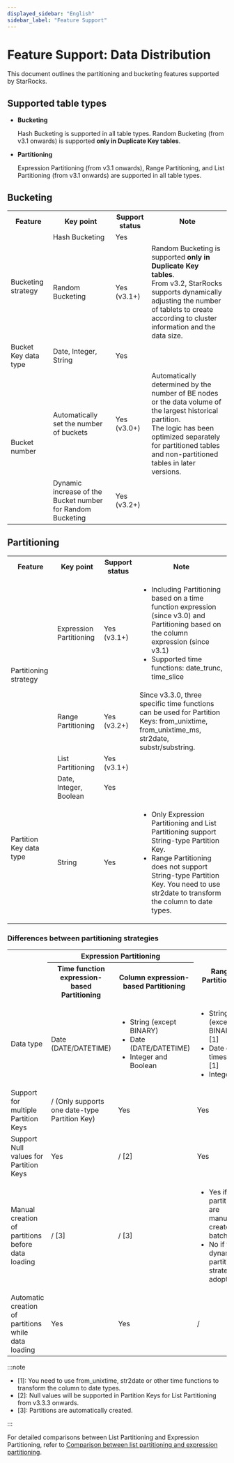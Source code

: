 ```yaml
---
displayed_sidebar: "English"
sidebar_label: "Feature Support"
---
```


# Feature Support: Data Distribution

This document outlines the partitioning and bucketing features supported by StarRocks.

## Supported table types

- **Bucketing**

  Hash Bucketing is supported in all table types. Random Bucketing (from v3.1 onwards) is supported **only in Duplicate Key tables**.

- **Partitioning**

  Expression Partitioning (from v3.1 onwards), Range Partitioning, and List Partitioning (from v3.1 onwards) are supported in all table types.

## Bucketing

<table>
    <tr>
        <th>Feature</th>
        <th>Key point</th>
        <th>Support status</th>
        <th>Note</th>
    </tr>
    <tr>
        <td rowspan="2">Bucketing strategy</td>
        <td>Hash Bucketing</td>
        <td>Yes</td>
        <td></td>
    </tr>
    <tr>
        <td>Random Bucketing</td>
        <td>Yes (v3.1+)</td>
        <td>Random Bucketing is supported <strong>only in Duplicate Key tables</strong>.<br />From v3.2, StarRocks supports dynamically adjusting the number of tablets to create according to cluster information and the data size.</td>
    </tr>
    <tr>
        <td>Bucket Key data type</td>
        <td>Date, Integer, String</td>
        <td>Yes</td>
        <td></td>
    </tr>
    <tr>
        <td rowspan="2">Bucket number</td>
        <td>Automatically set the number of buckets</td>
        <td>Yes (v3.0+)</td>
        <td>Automatically determined by the number of BE nodes or the data volume of the largest historical partition.<br />The logic has been optimized separately for partitioned tables and non-partitioned tables in later versions.</td>
    </tr>
    <tr>
        <td>Dynamic increase of the Bucket number for Random Bucketing</td>
        <td>Yes (v3.2+)</td>
        <td></td>
    </tr>
</table>

## Partitioning

<table>
    <tr>
        <th>Feature</th>
        <th>Key point</th>
        <th>Support status</th>
        <th>Note</th>
    </tr>
    <tr>
        <td rowspan="3">Partitioning strategy</td>
        <td>Expression Partitioning</td>
        <td>Yes (v3.1+)</td>
        <td>
            <ul>
                <li>Including Partitioning based on a time function expression (since v3.0) and Partitioning based on the column expression (since v3.1)</li>
                <li>Supported time functions: date_trunc, time_slice</li>
            </ul>
        </td>
    </tr>
    <tr>
        <td>Range Partitioning</td>
        <td>Yes (v3.2+)</td>
        <td>Since v3.3.0, three specific time functions can be used for Partition Keys: from_unixtime, from_unixtime_ms, str2date, substr/substring.</td>
    </tr>
    <tr>
        <td>List Partitioning</td>
        <td>Yes (v3.1+)</td>
        <td></td>
    </tr>
    <tr>
        <td rowspan="2">Partition Key data type</td>
        <td>Date, Integer, Boolean</td>
        <td>Yes</td>
        <td></td>
    </tr>
    <tr>
        <td>String</td>
        <td>Yes</td>
        <td>
            <ul>
                <li>Only Expression Partitioning and List Partitioning support String-type Partition Key.</li>
                <li>Range Partitioning does not support String-type Partition Key. You need to use str2date to transform the column to date types.</li>
            </ul>
        </td>
    </tr>
</table>

###  Differences between partitioning strategies

<table>
    <tr>
        <th rowspan="2"></th>
        <th colspan="2">Expression Partitioning</th>
        <th rowspan="2">Range Partitioning</th>
        <th rowspan="2">List Partitioning</th>
    </tr>
    <tr>
        <th>Time function expression-based Partitioning</th>
        <th>Column expression-based Partitioning</th>
    </tr>
    <tr>
        <td>Data type</td>
        <td>Date (DATE/DATETIME)</td>
        <td>
                  <ul>
                    <li>String (except BINARY)</li>
                    <li>Date (DATE/DATETIME)</li>
                    <li>Integer and Boolean</li>
           </ul>
        </td>
        <td>
                  <ul>
                    <li>String (except BINARY) [1]</li>
                    <li>Date or timestamp [1]</li>
                    <li>Integer</li>
           </ul>
        </td>
        <td>
                  <ul>
                    <li>String (except BINARY)</li>
                    <li>Date (DATE/DATETIME)</li>
                    <li>Integer and Boolean</li>
           </ul>
        </td>
    </tr>
    <tr>
        <td>Support for multiple Partition Keys</td>
        <td>/ (Only supports one date-type Partition Key)</td>
        <td>Yes</td>
        <td>Yes</td>
        <td>Yes</td>
    </tr>
    <tr>
        <td>Support Null values for Partition Keys</td>
        <td>Yes</td>
        <td>/ [2]</td>
        <td>Yes</td>
        <td>/ [2]</td>
    </tr>
    <tr>
        <td>Manual creation of partitions before data loading</td>
        <td>/ [3]</td>
        <td>/ [3]</td>
        <td>
            <ul>
                <li>Yes if the partitions are manually created in batch</li>
                <li>No if the dynamic partitioning strategy is adopted</li>
            </ul>
        </td>
        <td>Yes</td>
    </tr>
    <tr>
        <td>Automatic creation of partitions while data loading</td>
        <td>Yes</td>
        <td>Yes</td>
        <td>/</td>
        <td>/</td>
    </tr>
</table>

:::note

- [1]\: You need to use from_unixtime, str2date or other time functions to transform the column to date types.
- [2]\: Null values will be supported in Partition Keys for List Partitioning from v3.3.3 onwards.
- [3]\: Partitions are automatically created.

:::

For detailed comparisons between List Partitioning and Expression Partitioning, refer to [Comparison between list partitioning and expression partitioning](list_partitioning.md).

